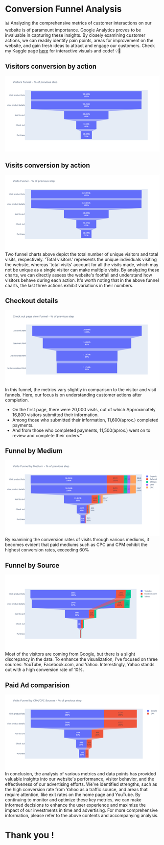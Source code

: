 # Conversion Funnel Analysis
📊 Analyzing the comprehensive metrics of customer interactions on our website is of paramount importance. Google Analytics proves to be invaluable in capturing these insights. By closely examining customer actions, we can readily identify pain points, areas for improvement on the website, and gain fresh ideas to attract and engage our customers. Check my Kaggle page [here](https://www.kaggle.com/code/vijayabhaskarmandla/google-analytics) for interactive visuals and code! 💡🚀


## Visitors conversion by action
![Visual 1](https://github.com/vijaybhaskar98/Google-analytics-/blob/e73683b87f9232f11e58a5e5564b2b9d072e7992/Conversion%20analytics/Visuals/visual%201.png)

## Visits conversion by action
![Visual 2](https://github.com/vijaybhaskar98/Google-analytics-/blob/e73683b87f9232f11e58a5e5564b2b9d072e7992/Conversion%20analytics/Visuals/visual%202.png)
 Two funnel charts above depict the total number of unique visitors and total visits, respectively. 'Total visitors' represents the unique individuals visiting the website, whereas 'total visits' account for all the visits made, which may not be unique as a single visitor can make multiple visits. By analyzing these charts, we can directly assess the website's footfall and understand how visitors behave during each action. It's worth noting that in the above funnel charts, the last three actions exhibit variations in their numbers.

 ## Checkout details
![Visual 3](https://github.com/vijaybhaskar98/Google-analytics-/blob/e73683b87f9232f11e58a5e5564b2b9d072e7992/Conversion%20analytics/Visuals/visual%203.png)
In this funnel, the metrics vary slightly in comparison to the visitor and visit funnels. Here, our focus is on understanding customer actions after completion.

* On the first page, there were 20,000 visits, out of which Approximately 16,800 visitors submitted their information.
* Among those who submitted their information, 11,600(aprox.) completed payments.
* And from those who completed payments, 11,500(aprox.) went on to review and complete their orders."

## Funnel by Medium
![Visual 3](https://github.com/vijaybhaskar98/Google-analytics-/blob/e73683b87f9232f11e58a5e5564b2b9d072e7992/Conversion%20analytics/Visuals/visual%204.png)
By examining the conversion rates of visits through various mediums, it becomes evident that paid mediums such as CPC and CPM exhibit the highest conversion rates, exceeding 60%

## Funnel by Source
![Visual 4](https://github.com/vijaybhaskar98/Google-analytics-/blob/98779733450a463e20f100b4a712456fd57909ea/Conversion%20analytics/Visuals/visual%206.png)
Most of the visitors are coming from Google, but there is a slight discrepancy in the data. To enhance the visualization, I've focused on three sources: YouTube, Facebook.com, and Yahoo. Interestingly, Yahoo stands out with a high conversion rate of 10%.
## Paid Ad comparision
![Visul 5](https://github.com/vijaybhaskar98/Google-analytics-/blob/98779733450a463e20f100b4a712456fd57909ea/Conversion%20analytics/Visuals/newplot%20(2).png)
In conclusion, the analysis of various metrics and data points has provided valuable insights into our website's performance, visitor behavior, and the effectiveness of our advertising efforts. We've identified strengths, such as the high conversion rate from Yahoo as a traffic source, and areas that require attention, like exit rates on the home page and YouTube. By continuing to monitor and optimize these key metrics, we can make informed decisions to enhance the user experience and maximize the impact of our investments in time and advertising. For more comprehensive information, please refer to the above contents and accompanying analysis.

# Thank you !
